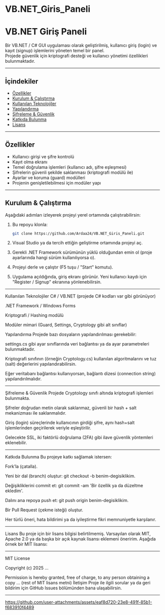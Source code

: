 # VB.NET_Giris_Paneli
# VB.NET Giriş Paneli

Bir VB.NET / C# GUI uygulaması olarak geliştirilmiş, kullanıcı giriş (login) ve kayıt (signup) işlemlerini yöneten temel bir panel.  
Projede güvenlik için kriptografi desteği ve kullanıcı yönetimi özellikleri bulunmaktadır.

---

## İçindekiler

- [Özellikler](#özellikler)  
- [Kurulum & Çalıştırma](#kurulum--çalıştırma)  
- [Kullanılan Teknolojiler](#kullanılan-teknolojiler)  
- [Yapılandırma](#yapılandırma)  
- [Şifreleme & Güvenlik](#şifreleme--güvenlik)  
- [Katkıda Bulunma](#katkıda-bulunma)  
- [Lisans](#lisans)

---

## Özellikler

- Kullanıcı girişi ve şifre kontrolü  
- Kayıt olma ekranı  
- Temel doğrulama işlemleri (kullanıcı adı, şifre eşleşmesi)  
- Şifrelerin güvenli şekilde saklanması (kriptografi modülü ile)  
- Ayarlar ve koruma (guard) modülleri  
- Projenin genişletilebilmesi için modüler yapı  

---

## Kurulum & Çalıştırma

Aşağıdaki adımları izleyerek projeyi yerel ortamında çalıştırabilirsin:

1. Bu repoyu klonla:
   ```bash
   git clone https://github.com/Ardaa24/VB.NET_Giris_Paneli.git
2. Visual Studio ya da tercih ettiğin geliştirme ortamında projeyi aç.

3. Gerekli .NET Framework sürümünün yüklü olduğundan emin ol (proje ayarlarında hangi sürüm kullanılıyorsa o).

4. Projeyi derle ve çalıştır (F5 tuşu / "Start" komutu).

5. Uygulama açıldığında, giriş ekranı görünür. Yeni kullanıcı kaydı için "Register / Signup" ekranına yönlenebilirsin.

---

Kullanılan Teknolojiler
C# / VB.NET (projede C# kodları var gibi görünüyor)

.NET Framework / Windows Forms

Kriptografi / Hashing modülü

Modüler mimari (Guard, Settings, Cryptology gibi alt sınıflar)

Yapılandırma
Projede bazı dosyaların yapılandırılması gerekebilir:

settings.cs gibi ayar sınıflarında veri bağlantısı ya da ayar parametreleri bulunmaktadır.

Kriptografi sınıfının (örneğin Cryptology.cs) kullanılan algoritmalarını ve tuz (salt) değerlerini yapılandırabilirsin.

Eğer veritabanı bağlantısı kullanıyorsan, bağlantı dizesi (connection string) yapılandırılmalıdır.

---

Şifreleme & Güvenlik
Projede Cryptology sınıfı altında kriptografi işlemleri bulunmakta.

Şifreler doğrudan metin olarak saklanmaz, güvenli bir hash + salt mekanizması ile saklanmalıdır.

Giriş (login) süreçlerinde kullanıcının girdiği şifre, aynı hash+salt işlemlerinden geçirilerek veriyle eşleştirilir.

Gelecekte SSL, iki faktörlü doğrulama (2FA) gibi ilave güvenlik yöntemleri eklenebilir.

---

Katkıda Bulunma
Bu projeye katkı sağlamak istersen:

Fork’la (çatalla).

Yeni bir dal (branch) oluştur: git checkout -b benim-degisiklikim.

Değişikliklerini commit et: git commit -am 'Bir özellik ya da düzeltme ekledim'.

Dalını ana repoya push et: git push origin benim-degisiklikim.

Bir Pull Request (çekme isteği) oluştur.

Her türlü öneri, hata bildirimi ya da iyileştirme fikri memnuniyetle karşılanır.

---

Lisans
Bu proje için bir lisans bilgisi belirtilmemiş.
Varsayılan olarak MIT, Apache 2.0 ya da başka bir açık kaynak lisansı eklemeni öneririm.
Aşağıda örnek bir MIT lisansı:

---

MIT License

  Copyright (c) 2025 …

Permission is hereby granted, free of charge, to any person obtaining a copy
… (rest of MIT lisans metni)
İletişim
Proje ile ilgili sorular ya da geri bildirim için GitHub Issues bölümünden bana ulaşabilirsin. 

---

https://github.com/user-attachments/assets/eaf8d720-23e8-491f-85b1-f683910f4489

